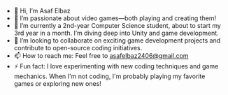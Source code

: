 - 👋 Hi, I’m Asaf Elbaz
- 👀 I’m passionate about video games—both playing and creating them!
- 🌱 I’m currently a 2nd-year Computer Science student, about to start my 3rd year in a month. I’m diving deep into Unity and game development.
- 💞️ I’m looking to collaborate on exciting game development projects and contribute to open-source coding initiatives.
- 📫 How to reach me: Feel free to asafelbaz2406@gmail.com
- ⚡ Fun fact: I love experimenting with new coding techniques and game mechanics. When I'm not coding, I'm probably playing my favorite games or exploring new ones!
